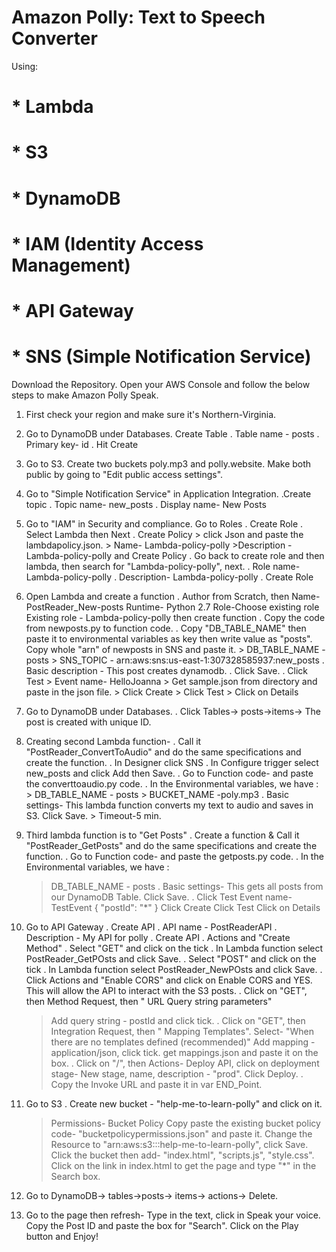 
# Amazon Polly: Text to Speech Converter

Using:

# * Lambda
# * S3
# * DynamoDB
# * IAM (Identity Access Management)
# * API Gateway
# * SNS (Simple Notification Service)

Download the Repository. Open your AWS Console and follow the below steps to make Amazon Polly Speak.


1. First check your region and make sure it's Northern-Virginia.

2. Go to DynamoDB under Databases. Create Table
  . Table name - posts
  . Primary key- id
  . Hit Create

3. Go to S3. Create two buckets poly.mp3 and polly.website. Make both public by going to "Edit public access settings".

4. Go to "Simple Notification Service" in Application Integration. 
  .Create topic
    . Topic name- new_posts
    . Display name- New Posts

5. Go to "IAM" in Security and compliance. Go to Roles
    . Create Role
        . Select Lambda then Next
        . Create Policy
             > click Json and paste the lambdapolicy.json.
             > Name- Lambda-policy-polly
             >Description -Lambda-policy-polly and Create Policy
    . Go  back to create role and then lambda, then search for "Lambda-policy-polly", next.
      . Role name- Lambda-policy-polly
      . Description- Lambda-policy-polly
      . Create Role

6. Open Lambda and create a function
    . Author from Scratch, then 
         Name- PostReader_New-posts
         Runtime- Python 2.7
         Role-Choose existing role
         Existing role - Lambda-policy-polly then create function
    . Copy the code from newposts.py to function code. 
    . Copy "DB_TABLE_NAME" then paste it to environmental variables as key then write value as "posts". Copy whole "arn" of newposts in SNS and paste it.
        > DB_TABLE_NAME - posts
        > SNS_TOPIC - arn:aws:sns:us-east-1:307328585937:new_posts
    . Basic description - This post creates dynamodb.
    . Click Save.
    . Click Test
       > Event name- HelloJoanna
       > Get sample.json from directory and paste in the json file.
       > Click Create
       > Click Test
       > Click on Details

7. Go to DynamoDB under Databases.
    . Click Tables-> posts->items-> The post is created with unique ID.

8. Creating second Lambda function-
    . Call it "PostReader_ConvertToAudio" and do the same specifications and create the function.
    . In Designer click SNS 
    . In Configure trigger select new_posts and click Add then Save.
    . Go to Function code- and paste the converttoaudio.py code.
    . In the Environmental variables, we have :
       > DB_TABLE_NAME - posts
       > BUCKET_NAME -poly.mp3
    . Basic settings- This lambda function converts my text to audio and saves in S3. Click Save.
       > Timeout-5 min.


 9. Third lambda function is to "Get Posts"
    . Create a function & Call it "PostReader_GetPosts" and do the same specifications and create the function.
    . Go to Function code- and paste the getposts.py code.
    . In the Environmental variables, we have :
       > DB_TABLE_NAME - posts
    . Basic settings- This gets all posts from our DynamoDB Table. Click Save.
    . Click Test
       > Event name- TestEvent
       > {
  			"postId": "*"
		 }
       > Click Create
       > Click Test
       > Click on Details


10. Go to API Gateway
    . Create API
    . API name - PostReaderAPI
    . Description - My API for polly
    . Create API
    . Actions and "Create Method"
    . Select "GET" and click on the tick
    . In Lambda function select PostReader_GetPOsts and click Save.
    . Select "POST" and click on the tick
    . In Lambda function select PostReader_NewPOsts and click Save.
    . Click Actions and "Enable CORS" and click on Enable CORS and YES. This will allow the API to interact with the S3 posts.
    . Click on "GET", then Method Request, then " URL Query string parameters"
       > Add query string - postId and click tick.
    . Click on "GET", then Integration Request, then " Mapping Templates". 
       > Select- "When there are no templates defined (recommended)"
       > Add mapping - application/json, click tick.
       > get mappings.json and paste it on the box.
    . Click on "/", then Actions- Deploy API, click on deployment stage- New stage,  name, description - "prod". Click Deploy.
    . Copy the Invoke URL and paste it in var END_Point.



11. Go to S3
   . Create new bucket - "help-me-to-learn-polly" and click on it.
      > Permissions- Bucket Policy
      > Copy paste the existing bucket policy code- "bucketpolicypermissions.json" and paste it.
      > Change the Resource to "arn:aws:s3:::help-me-to-learn-polly", click Save.
      > Click the bucket then add- "index.html", "scripts.js", "style.css". Click on the link in index.html to get the page and type "*" in the Search box.


12. Go to DynamoDB-> tables->posts-> items-> actions-> Delete.

13. Go to the page then refresh- Type in the text, click in Speak your voice. Copy the Post ID and paste the box for "Search". Click on the Play button and Enjoy!
